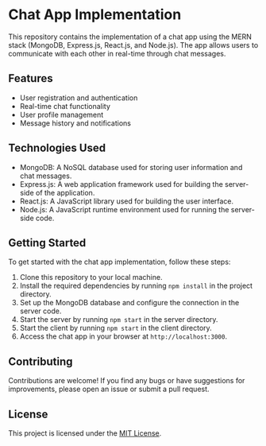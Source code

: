# Chat App Implementation

This repository contains the implementation of a chat app using the MERN stack (MongoDB, Express.js, React.js, and Node.js). The app allows users to communicate with each other in real-time through chat messages.

## Features

- User registration and authentication
- Real-time chat functionality
- User profile management
- Message history and notifications

## Technologies Used

- MongoDB: A NoSQL database used for storing user information and chat messages.
- Express.js: A web application framework used for building the server-side of the application.
- React.js: A JavaScript library used for building the user interface.
- Node.js: A JavaScript runtime environment used for running the server-side code.

## Getting Started

To get started with the chat app implementation, follow these steps:

1. Clone this repository to your local machine.
2. Install the required dependencies by running `npm install` in the project directory.
3. Set up the MongoDB database and configure the connection in the server code.
4. Start the server by running `npm start` in the server directory.
5. Start the client by running `npm start` in the client directory.
6. Access the chat app in your browser at `http://localhost:3000`.

## Contributing

Contributions are welcome! If you find any bugs or have suggestions for improvements, please open an issue or submit a pull request.

## License

This project is licensed under the [MIT License](LICENSE).
